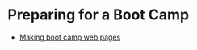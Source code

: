 # Preparing for a Boot Camp

* [Making boot camp web pages](https://github.com/swcarpentry/boot-camps/wiki/Boot-Camp-Pages)
